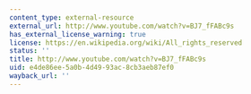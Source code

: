 ```yaml
---
content_type: external-resource
external_url: http://www.youtube.com/watch?v=BJ7_fFABc9s
has_external_license_warning: true
license: https://en.wikipedia.org/wiki/All_rights_reserved
status: ''
title: http://www.youtube.com/watch?v=BJ7_fFABc9s
uid: e4de86ee-5a0b-4d49-93ac-8cb3aeb87ef0
wayback_url: ''
---
```

